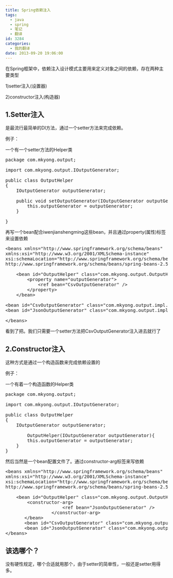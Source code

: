 ```yaml
---
title: Spring依赖注入
tags:
  - java
  - spring
  - 笔记
  - 翻译
id: 3284
categories:
  - 我的翻译
date: 2013-09-20 19:06:00
---
```


在Spring框架中，依赖注入设计模式主要用来定义对象之间的依赖，存在两种主要类型

1)setter注入(设置器)

2)constructor注入(构造器)

## 1.Setter注入

是最流行最简单的DI方法，通过一个setter方法来完成依赖。

例子：

一个有一个setter方法的Helper类
<pre class="lang:default decode:true">package com.mkyong.output;

import com.mkyong.output.IOutputGenerator;

public class OutputHelper
{
	IOutputGenerator outputGenerator;

	public void setOutputGenerator(IOutputGenerator outputGenerator){
		this.outputGenerator = outputGenerator;
	}

}</pre>
再写一个bean配合iwenjianshengming这些bean，并且通过property(属性)标签来设置依赖
<pre class="lang:default decode:true">&lt;beans xmlns="http://www.springframework.org/schema/beans"
xmlns:xsi="http://www.w3.org/2001/XMLSchema-instance"
xsi:schemaLocation="http://www.springframework.org/schema/beans
http://www.springframework.org/schema/beans/spring-beans-2.5.xsd"&gt;

	&lt;bean id="OutputHelper" class="com.mkyong.output.OutputHelper"&gt;
		&lt;property name="outputGenerator"&gt;
			&lt;ref bean="CsvOutputGenerator" /&gt;
		&lt;/property&gt;
	&lt;/bean&gt;

&lt;bean id="CsvOutputGenerator" class="com.mkyong.output.impl.CsvOutputGenerator" /&gt;
&lt;bean id="JsonOutputGenerator" class="com.mkyong.output.impl.JsonOutputGenerator" /&gt;

&lt;/beans&gt;</pre>
看到了把。我们只需要一个setter方法把CsvOutputGenerator注入进去就行了

## 2.Constructor注入

这种方式是通过一个构造函数来完成依赖设置的

例子：

一个有着一个构造函数的Helper类
<pre class="lang:default decode:true">package com.mkyong.output;

import com.mkyong.output.IOutputGenerator;

public class OutputHelper
{
	IOutputGenerator outputGenerator;

        OutputHelper(IOutputGenerator outputGenerator){
		this.outputGenerator = outputGenerator;
	}
}</pre>
然后当然是一个bean配置文件了。通过constructor-arg标签来写依赖
<pre class="lang:default decode:true">&lt;beans xmlns="http://www.springframework.org/schema/beans"
xmlns:xsi="http://www.w3.org/2001/XMLSchema-instance"
xsi:schemaLocation="http://www.springframework.org/schema/beans
http://www.springframework.org/schema/beans/spring-beans-2.5.xsd"&gt;

	&lt;bean id="OutputHelper" class="com.mkyong.output.OutputHelper"&gt;
		&lt;constructor-arg&gt;
                     &lt;ref bean="JsonOutputGenerator" /&gt;
                 &lt;/constructor-arg&gt; 
       &lt;/bean&gt; 
       &lt;bean id="CsvOutputGenerator" class="com.mkyong.output.impl.CsvOutputGenerator" /&gt; 
       &lt;bean id="JsonOutputGenerator" class="com.mkyong.output.impl.JsonOutputGenerator" /&gt; 
&lt;/beans&gt;</pre>

## 该选哪个？

没有硬性规定，哪个合适就用那个，由于setter的简单性，一般还是setter用得多。